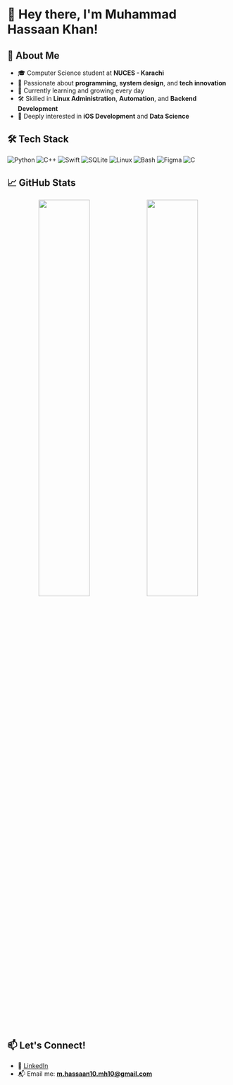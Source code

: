 # 👋 Hey there, I'm Muhammad Hassaan Khan!

## 🚀 About Me
- 🎓 Computer Science student at **NUCES - Karachi**
- 👀 Passionate about **programming**, **system design**, and **tech innovation**
- 🌱 Currently learning and growing every day
- 🛠️ Skilled in **Linux Administration**, **Automation**, and **Backend Development**
- 🧠 Deeply interested in **iOS Development** and **Data Science**

## 🛠️ Tech Stack
![Python](https://img.shields.io/badge/-Python-05122A?style=flat&logo=python) 
![C++](https://img.shields.io/badge/-C++-05122A?style=flat&logo=cplusplus)
![Swift](https://img.shields.io/badge/-Swift-05122A?style=flat&logo=swift)
![SQLite](https://img.shields.io/badge/-SQLite-05122A?style=flat&logo=sqlite)
![Linux](https://img.shields.io/badge/-Linux-05122A?style=flat&logo=linux)
![Bash](https://img.shields.io/badge/-Bash-05122A?style=flat&logo=gnu-bash)
![Figma](https://img.shields.io/badge/-Figma-05122A?style=flat&logo=figma)
![C](https://img.shields.io/badge/-C-05122A?style=flat&logo=C)

## 📈 GitHub Stats
<p align="center">
  <img src="https://github-readme-stats.vercel.app/api?username=hassaankh10&show_icons=true"width="48%" />
  <img src="https://github-readme-streak-stats.herokuapp.com/?user=hassaankh10" width="48%" />
</p>

## 📫 Let's Connect!
- 💼 [LinkedIn]([https://linkedin.com/in/your-link](https://www.linkedin.com/in/muhammad-hassaan-82540b275/))
- 📬 Email me: **m.hassaan10.mh10@gmail.com**
